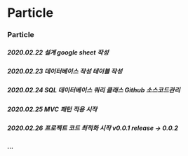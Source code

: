 # Particle
###
### Particle
##### 2020.02.22	설계	google sheet 작성	
##### 2020.02.23	데이터베이스 작성	테이블 작성	
##### 2020.02.24	SQL 	데이터베이스 쿼리 클래스	Github 소스코드관리
##### 2020.02.25 MVC 패턴 적용 시작
##### 2020.02.26 프로젝트 코드 최적화 시작 v0.0.1 release -> 0.0.2
##### ...
#### 
